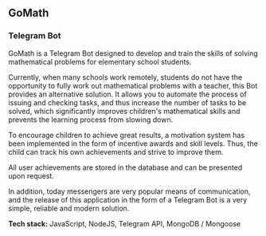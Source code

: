 ## GoMath

### Telegram Bot

GoMath is a Telegram Bot designed to develop and train the skills of solving mathematical problems for elementary school students.

Currently, when many schools work remotely, students do not have the opportunity to fully work out mathematical problems with a teacher, this Bot provides an alternative solution. It allows you to automate the process of issuing and checking tasks, and thus increase the number of tasks to be solved, which significantly improves children's mathematical skills and prevents the learning process from slowing down.

To encourage children to achieve great results, a motivation system has been implemented in the form of incentive awards and skill levels. Thus, the child can track his own achievements and strive to improve them.

All user achievements are stored in the database and can be presented upon request.

In addition, today messengers are very popular means of communication, and the release of this application in the form of a Telegram Bot is a very simple, reliable and modern solution.

**Tech stack:** JavaScript, NodeJS, Telegram API, MongoDB / Mongoose
